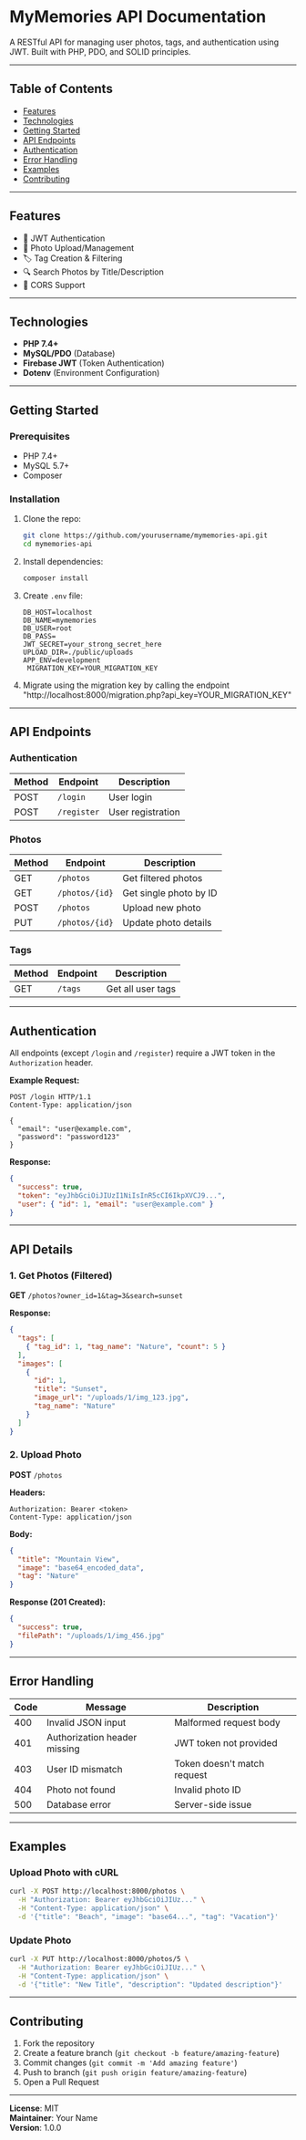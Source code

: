 # MyMemories API Documentation

A RESTful API for managing user photos, tags, and authentication using JWT. Built with PHP, PDO, and SOLID principles.

---

## Table of Contents
- [Features](#features)
- [Technologies](#technologies)
- [Getting Started](#getting-started)
- [API Endpoints](#api-endpoints)
- [Authentication](#authentication)
- [Error Handling](#error-handling)
- [Examples](#examples)
- [Contributing](#contributing)

---

## Features
- 🔐 JWT Authentication
- 📸 Photo Upload/Management
- 🏷️ Tag Creation & Filtering
- 🔍 Search Photos by Title/Description
- 🔄 CORS Support

---

## Technologies
- **PHP 7.4+**
- **MySQL/PDO** (Database)
- **Firebase JWT** (Token Authentication)
- **Dotenv** (Environment Configuration)

---

## Getting Started

### Prerequisites
- PHP 7.4+
- MySQL 5.7+
- Composer

### Installation
1. Clone the repo:
   ```bash
   git clone https://github.com/yourusername/mymemories-api.git
   cd mymemories-api
   ```
2. Install dependencies:
   ```bash
   composer install
   ```
3. Create `.env` file:
   ```env
   DB_HOST=localhost
   DB_NAME=mymemories
   DB_USER=root
   DB_PASS=
   JWT_SECRET=your_strong_secret_here
   UPLOAD_DIR=./public/uploads
   APP_ENV=development
    MIGRATION_KEY=YOUR_MIGRATION_KEY
   ```
4. Migrate using the migration key by calling the endpoint "http://localhost:8000/migration.php?api_key=YOUR_MIGRATION_KEY"

---

## API Endpoints

### Authentication
| Method | Endpoint    | Description          |
|--------|-------------|----------------------|
| POST   | `/login`    | User login           |
| POST   | `/register` | User registration    |

### Photos
| Method | Endpoint       | Description                          |
|--------|----------------|--------------------------------------|
| GET    | `/photos`      | Get filtered photos                  |
| GET    | `/photos/{id}` | Get single photo by ID               |
| POST   | `/photos`      | Upload new photo                     |
| PUT    | `/photos/{id}` | Update photo details                 |

### Tags
| Method | Endpoint | Description          |
|--------|----------|----------------------|
| GET    | `/tags`  | Get all user tags    |

---

## Authentication
All endpoints (except `/login` and `/register`) require a JWT token in the `Authorization` header.

**Example Request:**
```http
POST /login HTTP/1.1
Content-Type: application/json

{
  "email": "user@example.com",
  "password": "password123"
}
```

**Response:**
```json
{
  "success": true,
  "token": "eyJhbGciOiJIUzI1NiIsInR5cCI6IkpXVCJ9...",
  "user": { "id": 1, "email": "user@example.com" }
}
```

---

## API Details

### 1. Get Photos (Filtered)
**GET** `/photos?owner_id=1&tag=3&search=sunset`

**Response:**
```json
{
  "tags": [
    { "tag_id": 1, "tag_name": "Nature", "count": 5 }
  ],
  "images": [
    {
      "id": 1,
      "title": "Sunset",
      "image_url": "/uploads/1/img_123.jpg",
      "tag_name": "Nature"
    }
  ]
}
```

### 2. Upload Photo
**POST** `/photos`

**Headers:**
```
Authorization: Bearer <token>
Content-Type: application/json
```

**Body:**
```json
{
  "title": "Mountain View",
  "image": "base64_encoded_data",
  "tag": "Nature"
}
```

**Response (201 Created):**
```json
{
  "success": true,
  "filePath": "/uploads/1/img_456.jpg"
}
```

---

## Error Handling
| Code | Message                      | Description                     |
|------|------------------------------|---------------------------------|
| 400  | Invalid JSON input           | Malformed request body          |
| 401  | Authorization header missing | JWT token not provided          |
| 403  | User ID mismatch             | Token doesn't match request     |
| 404  | Photo not found              | Invalid photo ID                |
| 500  | Database error               | Server-side issue               |

---

## Examples

### Upload Photo with cURL
```bash
curl -X POST http://localhost:8000/photos \
  -H "Authorization: Bearer eyJhbGciOiJIUz..." \
  -H "Content-Type: application/json" \
  -d '{"title": "Beach", "image": "base64...", "tag": "Vacation"}'
```

### Update Photo
```bash
curl -X PUT http://localhost:8000/photos/5 \
  -H "Authorization: Bearer eyJhbGciOiJIUz..." \
  -H "Content-Type: application/json" \
  -d '{"title": "New Title", "description": "Updated description"}'
```

---

## Contributing
1. Fork the repository
2. Create a feature branch (`git checkout -b feature/amazing-feature`)
3. Commit changes (`git commit -m 'Add amazing feature'`)
4. Push to branch (`git push origin feature/amazing-feature`)
5. Open a Pull Request

---

**License**: MIT  
**Maintainer**: Your Name  
**Version**: 1.0.0

